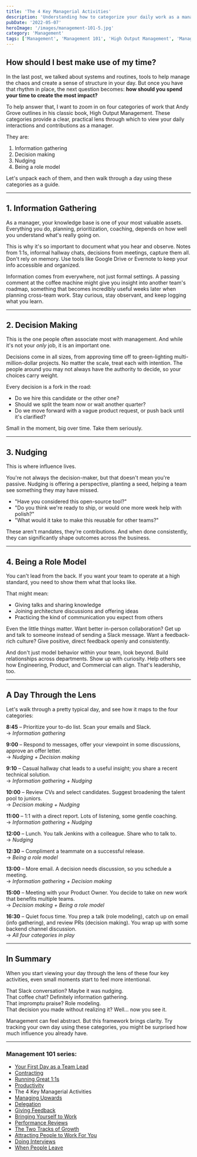 ```yaml
---
title: 'The 4 Key Managerial Activities'
description: 'Understanding how to categorize your daily work as a manager can help you stay focused, intentional, and impactful.'
pubDate: '2022-05-07'
heroImage: '/images/management-101-5.jpg'
category: 'Management'
tags: ['Management', 'Management 101', 'High Output Management', 'Manager Skills']
---
```


## How should I best make use of my time?

In the last post, we talked about systems and routines, tools to help manage the chaos and create a sense of structure in your day. But once you have that rhythm in place, the next question becomes: **how should you spend your time to create the most impact?**

To help answer that, I want to zoom in on four categories of work that Andy Grove outlines in his classic book, High Output Management. These categories provide a clear, practical lens through which to view your daily interactions and contributions as a manager.

They are:

1. Information gathering  
2. Decision making  
3. Nudging  
4. Being a role model  

Let's unpack each of them, and then walk through a day using these categories as a guide.

---

## 1. Information Gathering

As a manager, your knowledge base is one of your most valuable assets. Everything you do, planning, prioritization, coaching, depends on how well you understand what's really going on.

This is why it's so important to document what you hear and observe. Notes from 1:1s, informal hallway chats, decisions from meetings, capture them all. Don't rely on memory. Use tools like Google Drive or Evernote to keep your info accessible and organized.

Information comes from everywhere, not just formal settings. A passing comment at the coffee machine might give you insight into another team's roadmap, something that becomes incredibly useful weeks later when planning cross-team work. Stay curious, stay observant, and keep logging what you learn.

---

## 2. Decision Making

This is the one people often associate most with management. And while it's not your *only* job, it is an important one.

Decisions come in all sizes, from approving time off to green-lighting multi-million-dollar projects. No matter the scale, treat each with intention. The people around you may not always have the authority to decide, so your choices carry weight.

Every decision is a fork in the road:  
- Do we hire this candidate or the other one?  
- Should we split the team now or wait another quarter?  
- Do we move forward with a vague product request, or push back until it's clarified?

Small in the moment, big over time. Take them seriously.

---

## 3. Nudging

This is where influence lives.

You're not always the decision-maker, but that doesn't mean you're passive. Nudging is offering a perspective, planting a seed, helping a team see something they may have missed.

- "Have you considered this open-source tool?"
- "Do you think we're ready to ship, or would one more week help with polish?"
- "What would it take to make this reusable for other teams?"

These aren't mandates, they're contributions. And when done consistently, they can significantly shape outcomes across the business.

---

## 4. Being a Role Model

You can't lead from the back. If you want your team to operate at a high standard, you need to show them what that looks like.

That might mean:
- Giving talks and sharing knowledge
- Joining architecture discussions and offering ideas
- Practicing the kind of communication you expect from others

Even the little things matter. Want better in-person collaboration? Get up and talk to someone instead of sending a Slack message. Want a feedback-rich culture? Give positive, direct feedback openly and consistently.

And don't just model behavior within your team, look beyond. Build relationships across departments. Show up with curiosity. Help others see how Engineering, Product, and Commercial can align. That's leadership, too.

---

## A Day Through the Lens

Let's walk through a pretty typical day, and see how it maps to the four categories:

**8:45** – Prioritize your to-do list. Scan your emails and Slack.  
→ *Information gathering*

**9:00** – Respond to messages, offer your viewpoint in some discussions, approve an offer letter.  
→ *Nudging + Decision making*

**9:10** – Casual hallway chat leads to a useful insight; you share a recent technical solution.  
→ *Information gathering + Nudging*

**10:00** – Review CVs and select candidates. Suggest broadening the talent pool to juniors.  
→ *Decision making + Nudging*

**11:00** – 1:1 with a direct report. Lots of listening, some gentle coaching.  
→ *Information gathering + Nudging*

**12:00** – Lunch. You talk Jenkins with a colleague. Share who to talk to.  
→ *Nudging*

**12:30** – Compliment a teammate on a successful release.  
→ *Being a role model*

**13:00** – More email. A decision needs discussion, so you schedule a meeting.  
→ *Information gathering + Decision making*

**15:00** – Meeting with your Product Owner. You decide to take on new work that benefits multiple teams.  
→ *Decision making + Being a role model*

**16:30** – Quiet focus time. You prep a talk (role modeling), catch up on email (info gathering), and review PRs (decision making). You wrap up with some backend channel discussion.  
→ *All four categories in play*

---

## In Summary

When you start viewing your day through the lens of these four key activities, even small moments start to feel more intentional.

That Slack conversation? Maybe it was nudging.  
That coffee chat? Definitely information gathering.  
That impromptu praise? Role modeling.  
That decision you made without realizing it? Well… now you see it.

Management can feel abstract. But this framework brings clarity. Try tracking your own day using these categories, you might be surprised how much influence you already have.

---

### Management 101 series:

- [Your First Day as a Team Lead](/blog/management-101-your-first-day-as-a-team-lead/)
- [Contracting](/blog/management-101-contracting/)
- [Running Great 1:1s](/blog/management-101-one-on-ones/)
- [Productivity](/blog/management-101-productivity/)
- The 4 Key Managerial Activities
- [Managing Upwards](/blog/management-101-managing-upwards/)
- [Delegation](/blog/management-101-delegation/)
- [Giving Feedback](/blog/management-101-giving-feedback/)
- [Bringing Yourself to Work](/blog/management-101-bringing-yourself-to-work/)
- [Performance Reviews](/blog/management-101-performance-reviews/)
- [The Two Tracks of Growth](/blog/management-101-two-tracks-of-growth/)
- [Attracting People to Work For You](/blog/management-101-attracting-people-to-work-for-you/)
- [Doing Interviews](/blog/management-101-doing-interviews/)
- [When People Leave](/blog/management-101-when-people-leave/)
